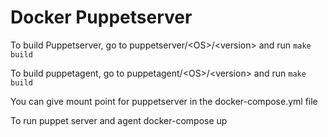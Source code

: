 # Docker Puppetserver

To build Puppetserver, go to puppetserver/\<OS\>/\<version\> and run
    ``` make build ```

To build puppetagent, go to puppetagent/\<OS\>/\<version\> and run
    ``` make build ```

You can give mount point for puppetserver in the docker-compose.yml file

To run puppet server and agent
docker-compose up
